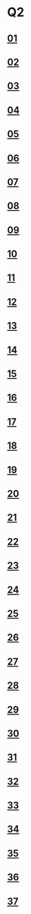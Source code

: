 # Q2

## [01]()


## [02]()


## [03]()

## [04]()

## [05]()

## [06]()

## [07]()

## [08]()

## [09]()

## [10]()

## [11]()

## [12]()

## [13]()

## [14]()

## [15]()

## [16]()

## [17]()


## [18]()

## [19]()

## [20]()

## [21]()


## [22]()

## [23]()

## [24]()

## [25]()

## [26]()

## [27]()

## [28]()

## [29]()

## [30]()

## [31]()

## [32]()

## [33]()

## [34]()

## [35]()

## [36]()

## [37]()


